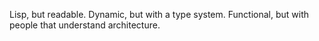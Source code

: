 


Lisp, but readable.
Dynamic, but with a type system.
Functional, but with people that understand architecture.
